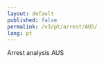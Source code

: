 ```yaml
---
layout: default
published: false
permalink: /v3/pt/arrest/AUS/
lang: pt
---
```


Arrest analysis AUS
